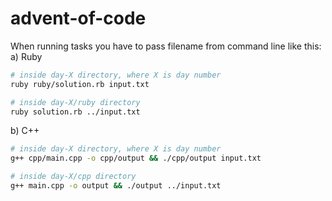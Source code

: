# advent-of-code
When running tasks you have to pass filename from command line like this:
a) Ruby
```sh
# inside day-X directory, where X is day number
ruby ruby/solution.rb input.txt

# inside day-X/ruby directory
ruby solution.rb ../input.txt
```
b) C++
```sh
# inside day-X directory, where X is day number
g++ cpp/main.cpp -o cpp/output && ./cpp/output input.txt

# inside day-X/cpp directory
g++ main.cpp -o output && ./output ../input.txt
```
